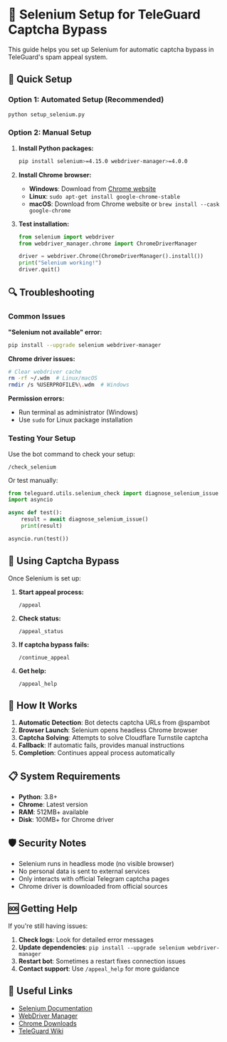 # 🔧 Selenium Setup for TeleGuard Captcha Bypass

This guide helps you set up Selenium for automatic captcha bypass in TeleGuard's spam appeal system.

## 🚀 Quick Setup

### Option 1: Automated Setup (Recommended)
```bash
python setup_selenium.py
```

### Option 2: Manual Setup

1. **Install Python packages:**
   ```bash
   pip install selenium>=4.15.0 webdriver-manager>=4.0.0
   ```

2. **Install Chrome browser:**
   - **Windows**: Download from [Chrome website](https://www.google.com/chrome/)
   - **Linux**: `sudo apt-get install google-chrome-stable`
   - **macOS**: Download from Chrome website or `brew install --cask google-chrome`

3. **Test installation:**
   ```python
   from selenium import webdriver
   from webdriver_manager.chrome import ChromeDriverManager
   
   driver = webdriver.Chrome(ChromeDriverManager().install())
   print("Selenium working!")
   driver.quit()
   ```

## 🔍 Troubleshooting

### Common Issues

**"Selenium not available" error:**
```bash
pip install --upgrade selenium webdriver-manager
```

**Chrome driver issues:**
```bash
# Clear webdriver cache
rm -rf ~/.wdm  # Linux/macOS
rmdir /s %USERPROFILE%\.wdm  # Windows
```

**Permission errors:**
- Run terminal as administrator (Windows)
- Use `sudo` for Linux package installation

### Testing Your Setup

Use the bot command to check your setup:
```
/check_selenium
```

Or test manually:
```python
from teleguard.utils.selenium_check import diagnose_selenium_issue
import asyncio

async def test():
    result = await diagnose_selenium_issue()
    print(result)

asyncio.run(test())
```

## 🤖 Using Captcha Bypass

Once Selenium is set up:

1. **Start appeal process:**
   ```
   /appeal
   ```

2. **Check status:**
   ```
   /appeal_status
   ```

3. **If captcha bypass fails:**
   ```
   /continue_appeal
   ```

4. **Get help:**
   ```
   /appeal_help
   ```

## 🔄 How It Works

1. **Automatic Detection**: Bot detects captcha URLs from @spambot
2. **Browser Launch**: Selenium opens headless Chrome browser
3. **Captcha Solving**: Attempts to solve Cloudflare Turnstile captcha
4. **Fallback**: If automatic fails, provides manual instructions
5. **Completion**: Continues appeal process automatically

## 📋 System Requirements

- **Python**: 3.8+
- **Chrome**: Latest version
- **RAM**: 512MB+ available
- **Disk**: 100MB+ for Chrome driver

## 🛡️ Security Notes

- Selenium runs in headless mode (no visible browser)
- No personal data is sent to external services
- Only interacts with official Telegram captcha pages
- Chrome driver is downloaded from official sources

## 🆘 Getting Help

If you're still having issues:

1. **Check logs**: Look for detailed error messages
2. **Update dependencies**: `pip install --upgrade selenium webdriver-manager`
3. **Restart bot**: Sometimes a restart fixes connection issues
4. **Contact support**: Use `/appeal_help` for more guidance

## 🔗 Useful Links

- [Selenium Documentation](https://selenium-python.readthedocs.io/)
- [WebDriver Manager](https://github.com/SergeyPirogov/webdriver_manager)
- [Chrome Downloads](https://www.google.com/chrome/)
- [TeleGuard Wiki](https://github.com/MeherMankar/TeleGuard/wiki)